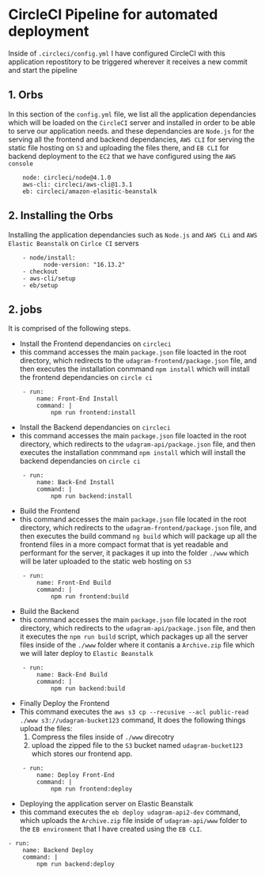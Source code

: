 # CircleCI Pipeline for automated deployment
Inside of `.circleci/config.yml` I have configured CircleCI with this application repostitory to be triggered wherever it receives a new commit and start the pipeline

## 1. Orbs
In this section of the `config.yml` file, we list all the application dependancies which will be loaded on the `CircleCI` server and installed in order to be able to serve our application needs. and these dependancies are `Node.js` for the serving all the frontend and backend dependancies, `AWS CLI` for serving the static file hosting on `S3` and uploading the files there, and `EB CLI` for backend deployment to the `EC2` that we have configured using the `AWS console`

```
    node: circleci/node@4.1.0
    aws-cli: circleci/aws-cli@1.3.1
    eb: circleci/amazon-elasitic-beanstalk
```

## 2. Installing the Orbs
Installing the application dependancies such as `Node.js` and `AWS CLi` and `AWS Elastic Beanstalk` on `Cirlce CI` servers

```
    - node/install:
          node-version: "16.13.2"
    - checkout
    - aws-cli/setup
    - eb/setup
```

## 2. jobs
It is comprised of the following steps.
* Install the Frontend dependancies on `circleci`
* this command accesses the main `package.json` file loacted in the root directory, which redirects to the `udagram-frontend/package.json` file, and then executes the installation conmmand `npm install` which will install the frontend dependancies on `circle ci`

```
    - run:
        name: Front-End Install
        command: |
            npm run frontend:install
```

* Install the Backend dependancies on `circleci`
*  this command accesses the main `package.json` file loacted in the root directory, which redirects to the `udagram-api/package.json` file, and then executes the installation conmmand `npm install` which will install the backend dependancies on `circle ci`


```
    - run:
        name: Back-End Install
        command: |
            npm run backend:install
```

* Build the Frontend 
* this command accesses the main `package.json` file located in the root directory, which redirects to the `udagram-frontend/package.json` file, and then executes the build command `ng build` which will package up all the frontend files in a more compact format that is yet readable and performant for the server, it packages it up into the folder `./www` which will be later uploaded to the static web hosting on `S3`

``` 
    - run:
        name: Front-End Build
        command: |
            npm run frontend:build
```

* Build the Backend
* this command accesses the main `package.json` file located in the root directory, which redirects to the `udagram-api/package.json` file, and then it executes the `npm run build` script, which packages up all the server files inside of the `./www` folder where it contanis a `Archive.zip` file which we will later deploy to `Elastic Beanstalk`
```
    - run:
        name: Back-End Build
        command: |
            npm run backend:build

```

* Finally Deploy the Frontend
* This command executes the `aws s3 cp --recusive --acl public-read ./www s3://udagram-bucket123` command, It does the following things upload the files:
    1.  Compress the files inside of `./www` direcotry
    2. upload the zipped file to the `S3` bucket named `udagram-bucket123` which stores our frontend app.
```
    - run:
        name: Deploy Front-End 
        command: |
            npm run frontend:deploy
```

* Deploying the application server on Elastic Beanstalk
* this command executes the `eb deploy udagram-api2-dev` command, which uploads the `Archive.zip` file inside of `udagram-api/www` folder to the `EB environment` that I have created using the `EB CLI`.
```
- run:
    name: Backend Deploy
    command: |
        npm run backend:deploy
```